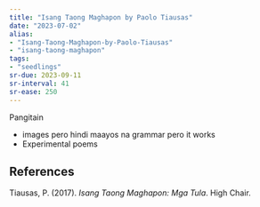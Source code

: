 ```yaml
---
title: "Isang Taong Maghapon by Paolo Tiausas"
date: "2023-07-02"
alias:
- "Isang-Taong-Maghapon-by-Paolo-Tiausas"
- "isang-taong-maghapon"
tags:
- "seedlings"
sr-due: 2023-09-11
sr-interval: 41
sr-ease: 250
---
```


Pangitain

- images pero hindi maayos na grammar pero it works
- Experimental poems

## References

Tiausas, P. (2017). _Isang Taong Maghapon: Mga Tula_. High Chair.